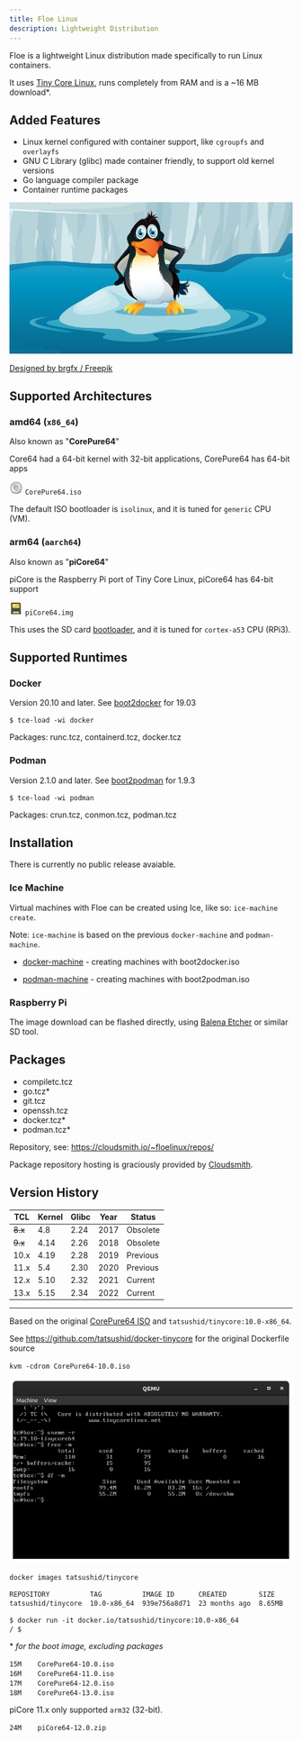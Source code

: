 ```yaml
---
title: Floe Linux
description: Lightweight Distribution
---
```


Floe is a lightweight Linux distribution made specifically to run Linux containers.

It uses [Tiny Core Linux](http://tinycorelinux.net/), runs completely from RAM and is a ~16 MB download*.

## Added Features

* Linux kernel configured with container support, like `cgroupfs` and `overlayfs`
* GNU C Library (glibc) made container friendly, to support old kernel versions
* Go language compiler package
* Container runtime packages

<img alt="Penguin on Ice Floe" src="/assets/floe.jpg" />

<a href="http://www.freepik.com">Designed by brgfx / Freepik</a>

## Supported Architectures

### amd64 (`x86_64`)

Also known as "**CorePure64**"

Core64 had a 64-bit kernel with 32-bit applications,
CorePure64 has 64-bit apps

![cdrom](assets/media-cdrom.png) `CorePure64.iso`

The default ISO bootloader is `isolinux`, and it is tuned for `generic` CPU (VM).

### arm64 (`aarch64`)

Also known as "**piCore64**"

piCore is the Raspberry Pi port of Tiny Core Linux,
piCore64 has 64-bit support

![cdrom](assets/media-flash.png) `piCore64.img`

This uses the SD card [bootloader](https://www.raspberrypi.org/documentation/hardware/raspberrypi/bootmodes/bootflow.md), and it is tuned for `cortex-a53` CPU (RPi3).

## Supported Runtimes

### Docker

Version 20.10 and later.
See [boot2docker](https://github.com/boot2docker/boot2docker) for 19.03

```console
$ tce-load -wi docker
```

Packages: runc.tcz, containerd.tcz, docker.tcz

### Podman

Version 2.1.0 and later.
See [boot2podman](https://github.com/boot2podman/boot2podman) for 1.9.3

```console
$ tce-load -wi podman
```

Packages: crun.tcz, conmon.tcz, podman.tcz

## Installation

There is currently no public release avaiable.

### Ice Machine

Virtual machines with Floe can be created using Ice, like so: `ice-machine create`.

Note: `ice-machine` is based on the previous `docker-machine` and `podman-machine`.

* [docker-machine](https://github.com/docker/machine) - creating machines with boot2docker.iso

* [podman-machine](https://github.com/boot2podman/machine) - creating machines with boot2podman.iso

### Raspberry Pi

The image download can be flashed directly, using [Balena Etcher](https://balena.io/etcher/) or similar SD tool.

## Packages

* compiletc.tcz
* go.tcz*
* git.tcz
* openssh.tcz
* docker.tcz*
* podman.tcz*

Repository, see: <https://cloudsmith.io/~floelinux/repos/>

Package repository hosting is graciously provided by [Cloudsmith](https://cloudsmith.com).

## Version History

TCL     | Kernel | Glibc  | Year   | Status
------- | ------ | ------ | ------ | ------
~~8.x~~ | 4.8    | 2.24   | 2017   | Obsolete
~~9.x~~ | 4.14   | 2.26   | 2018   | Obsolete
10.x    | 4.19   | 2.28   | 2019   | Previous
11.x    | 5.4    | 2.30   | 2020   | Previous
12.x    | 5.10   | 2.32   | 2021   | Current
13.x    | 5.15   | 2.34   | 2022   | Current

----

Based on the original [CorePure64 ISO](http://tinycorelinux.net/10.x/x86_64/archive/10.0/CorePure64-10.0.iso) and `tatsushid/tinycore:10.0-x86_64`.

See <https://github.com/tatsushid/docker-tinycore> for the original Dockerfile source

`kvm -cdrom CorePure64-10.0.iso`

![Screenshot of QEMU Core](/assets/qemu-core.png)

`docker images tatsushid/tinycore`

```text
REPOSITORY          TAG          IMAGE ID      CREATED        SIZE
tatsushid/tinycore  10.0-x86_64  939e756a8d71  23 months ago  8.65MB
```

```text
$ docker run -it docker.io/tatsushid/tinycore:10.0-x86_64
/ $
```

\* _for the boot image, excluding packages_

`15M	CorePure64-10.0.iso`<br />
`16M	CorePure64-11.0.iso`<br />
`17M	CorePure64-12.0.iso`<br />
`18M	CorePure64-13.0.iso`<br />

piCore 11.x only supported `arm32` (32-bit).

`24M	piCore64-12.0.zip`
